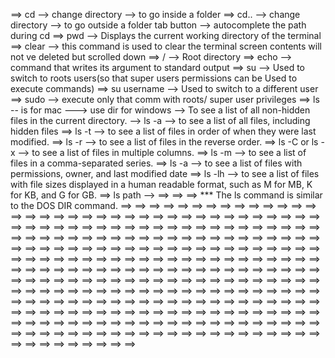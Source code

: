 ==> cd --> change directory --> to go inside a folder
==> cd.. --> change directory --> to go outside a folder
tab button --> autocomplete the path during cd
==> pwd --> Displays the current working directory of the terminal
==> clear --> this command is used to clear the terminal screen contents will not ve deleted but scrolled down
==> / --> Root directory
==> echo --> command that writes its argument to standard output
==> su --> Used to switch to roots users(so that super users permissions can be Used to execute commands)
==> su username --> Used to switch to a different user
==> sudo --> execute only that comm with roots/ super user privileges
==> ls -- is for mac ---> use dir for windows
--> To see a list of all non-hidden files in the current directory.
--> ls -a --> to see a list of all files, including hidden files
==> ls -t --> to see a list of files in order of when they were last modified.
==> ls -r --> to see a list of files in the reverse order.
==> ls -C or ls -x --> to see a list of files in multiple columns.
==> ls -m --> to see a list of files in a comma-separated series.
==> ls -a --> to see a list of files with permissions, owner, and last modified date
==> ls -lh --> to see a list of files with file sizes displayed in a human readable format, such as M for MB, K for KB, and G for GB.
==> ls path -->
==>
==>
==>
\*\*\* The ls command is similar to the DOS DIR command.
==>
==>
==>
==>
==>
==>
==>
==>
==>
==>
==>
==>
==>
==>
==>
==>
==>
==>
==>
==>
==>
==>
==>
==>
==>
==>
==>
==>
==>
==>
==>
==>
==>
==>
==>
==>
==>
==>
==>
==>
==>
==>
==>
==>
==>
==>
==>
==>
==>
==>
==>
==>
==>
==>
==>
==>
==>
==>
==>
==>
==>
==>
==>
==>
==>
==>
==>
==>
==>
==>
==>
==>
==>
==>
==>
==>
==>
==>
==>
==>
==>
==>
==>
==>
==>
==>
==>
==>
==>
==>
==>
==>
==>
==>
==>
==>
==>
==>
==>
==>
==>
==>
==>
==>
==>
==>
==>
==>
==>
==>
==>
==>
==>
==>
==>
==>
==>
==>
==>
==>
==>
==>
==>
==>
==>
==>
==>
==>
==>
==>
==>
==>
==>
==>
==>
==>
==>
==>
==>
==>
==>
==>
==>
==>
==>
==>
==>
==>
==>
==>
==>
==>
==>
==>
==>
==>
==>
==>
==>
==>
==>
==>
==>
==>
==>
==>
==>
==>
==>
==>
==>
==>
==>
==>
==>
==>
==>
==>
==>
==>
==>
==>
==>
==>
==>
==>
==>
==>
==>
==>
==>
==>
==>
==>
==>
==>
==>
==>
==>
==>
==>
==>
==>
==>
==>
==>
==>
==>
==>
==>
==>
==>
==>
==>
==>
==>
==>
==>
==>
==>
==>
==>
==>
==>
==>
==>
==>
==>
==>
==>
==>
==>
==>
==>
==>
==>
==>
==>
==>
==>
==>
==>
==>
==>
==>
==>
==>
==>
==>
==>
==>
==>
==>
==>
==>
==>
==>
==>
==>
==>
==>
==>
==>
==>
==>
==>
==>
==>
==>
==>
==>
==>
==>
==>
==>
==>
==>
==>
==>
==>
==>
==>
==>
==>
==>
==>
==>
